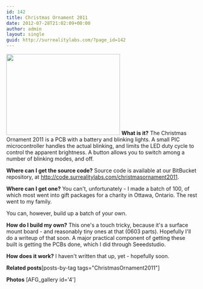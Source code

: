 ```yaml
---
id: 142
title: Christmas Ornament 2011
date: 2012-07-28T21:02:09+00:00
author: admin
layout: single
guid: http://surrealitylabs.com/?page_id=142
---
```

<a href="http://surrealitylabs.com/wp-content/uploads/2012/07/IMG_1969.jpg"><img src="http://surrealitylabs.com/wp-content/uploads/2012/07/IMG_1969-300x214.jpg" alt="" title="Christmas Ornament 2011" width="300" height="214" class="aligncenter size-medium wp-image-186" /></a>
<b>What is it?</b>
The Christmas Ornament 2011 is a PCB with a battery and blinking lights. A small PIC microcontroller handles the actual blinking, and limits the LED duty cycle to control the apparent brightness. A button allows you to switch among a number of blinking modes, and off.

<b>Where can I get the source code?</b>
Source code is available at our BitBucket repository, at <a href='http://code.surrealitylabs.com/christmasornament2011'>http://code.surrealitylabs.com/christmasornament2011</a>.

<b>Where can I get one?</b>
You can't, unfortunately - I made a batch of 100, of which most went into gift packages for a charity in Ottawa, Ontario. The rest went to my family.

You can, however, build up a batch of your own.

<b>How do I build my own?</b>
This one's a touch tricky, because it's a surface mount board - and reasonably tiny ones at that (0603 parts). Hopefully I'll do a writeup of that soon. A major practical component of getting these built is getting the PCBs done, which I did through Seeedstudio.

<b>How does it work?</b>
I haven't written that up, yet - hopefully soon.

<b>Related posts</b>[posts-by-tag tags="ChristmasOrnament2011"]

<b>Photos</b>
[AFG_gallery id='4']